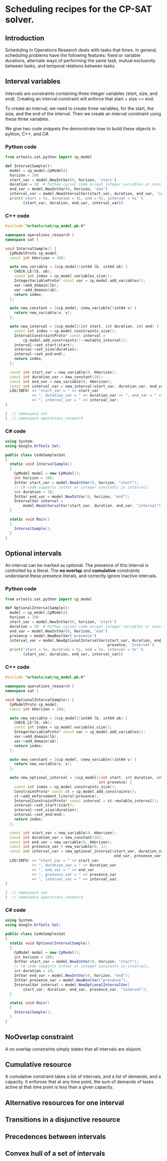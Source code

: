 # Scheduling recipes for the CP-SAT solver.



## Introduction

Scheduling in Operations Research deals with tasks that times. In general,
scheduling problems have the following features: fixed or variable durations,
alternate ways of performing the same task, mutual exclusivity between tasks,
and temporal relations between tasks.

## Interval variables

Intervals are constraints containing three integer variables (start, size, and
end). Creating an interval constraint will enforce that start + size == end.

To create an interval, we need to create three variables, for the start, the
size, and the end of the interval. Then we create an interval constraint using
these three variables.

We give two code snippets the demonstrate how to build these objects in python,
C++, and C\#.

### Python code

```python
from ortools.sat.python import cp_model

def IntervalSample():
  model = cp_model.CpModel()
  horizon = 100
  start_var = model.NewIntVar(0, horizon, 'start')
  duration = 10  # Python cp/sat code accept integer variables or constants.
  end_var = model.NewIntVar(0, horizon, 'end')
  interval_var = model.NewIntervalVar(start_var, duration, end_var, 'interval')
  print('start = %s, duration = %i, end = %s, interval = %s' %
        (start_var, duration, end_var, interval_var))
```

### C++ code

```cpp
#include "ortools/sat/cp_model.pb.h"

namespace operations_research {
namespace sat {

void IntervalSample() {
  CpModelProto cp_model;
  const int kHorizon = 100;

  auto new_variable = [&cp_model](int64 lb, int64 ub) {
    CHECK_LE(lb, ub);
    const int index = cp_model.variables_size();
    IntegerVariableProto* const var = cp_model.add_variables();
    var->add_domain(lb);
    var->add_domain(ub);
    return index;
  };

  auto new_constant = [&cp_model, &new_variable](int64 v) {
    return new_variable(v, v);
  };

  auto new_interval = [&cp_model](int start, int duration, int end) {
    const int index = cp_model.constraints_size();
    IntervalConstraintProto* const interval =
        cp_model.add_constraints()->mutable_interval();
    interval->set_start(start);
    interval->set_size(duration);
    interval->set_end(end);
    return index;
  };

  const int start_var = new_variable(0, kHorizon);
  const int duration_var = new_constant(10);
  const int end_var = new_variable(0, kHorizon);
  const int interval_var = new_interval(start_var, duration_var, end_var);
  LOG(INFO) << "start_var = " << start_var
            << ", duration_var = " << duration_var << ", end_var = " << end_var
            << ", interval_var = " << interval_var;
}

}  // namespace sat
}  // namespace operations_research
```

### C\# code

```cs
using System;
using Google.OrTools.Sat;

public class CodeSamplesSat
{
  static void IntervalSample()
  {
    CpModel model = new CpModel();
    int horizon = 100;
    IntVar start_var = model.NewIntVar(0, horizon, "start");
    // C# code supports IntVar or integer constants in intervals.
    int duration = 10;
    IntVar end_var = model.NewIntVar(0, horizon, "end");
    IntervalVar interval =
        model.NewIntervalVar(start_var, duration, end_var, "interval");
  }

  static void Main()
  {
    IntervalSample();
  }
}
```

## Optional intervals

An interval can be marked as optional. The presence of this interval is
controlled by a literal. The **no overlap** and **cumulative** constraints
understand these presence literals, and correctly ignore inactive intervals.

### Python code

```python
from ortools.sat.python import cp_model

def OptionalIntervalSample():
  model = cp_model.CpModel()
  horizon = 100
  start_var = model.NewIntVar(0, horizon, 'start')
  duration = 10  # Python cp/sat code accept integer variables or constants.
  end_var = model.NewIntVar(0, horizon, 'end')
  presence = model.NewBoolVar('presence')
  interval_var = model.NewOptionalIntervalVar(start_var, duration, end_var,
                                              presence, 'interval')
  print('start = %s, duration = %i, end = %s, interval = %s' %
        (start_var, duration, end_var, interval_var))
```

### C++ code

```cpp
#include "ortools/sat/cp_model.pb.h"

namespace operations_research {
namespace sat {

void OptionalIntervalSample() {
  CpModelProto cp_model;
  const int kHorizon = 100;

  auto new_variable = [&cp_model](int64 lb, int64 ub) {
    CHECK_LE(lb, ub);
    const int index = cp_model.variables_size();
    IntegerVariableProto* const var = cp_model.add_variables();
    var->add_domain(lb);
    var->add_domain(ub);
    return index;
  };

  auto new_constant = [&cp_model, &new_variable](int64 v) {
    return new_variable(v, v);
  };

  auto new_optional_interval = [&cp_model](int start, int duration, int end,
                                          int presence) {
    const int index = cp_model.constraints_size();
    ConstraintProto* const ct = cp_model.add_constraints();
    ct->add_enforcement_literal(presence);
    IntervalConstraintProto* const interval = ct->mutable_interval();
    interval->set_start(start);
    interval->set_size(duration);
    interval->set_end(end);
    return index;
  };

  const int start_var = new_variable(0, kHorizon);
  const int duration_var = new_constant(10);
  const int end_var = new_variable(0, kHorizon);
  const int presence_var = new_variable(0, 1);
  const int interval_var = new_optional_interval(start_var, duration_var,
                                                 end_var, presence_var);
  LOG(INFO) << "start_var = " << start_var
            << ", duration_var = " << duration_var
            << ", end_var = " << end_var
            << ", presence_var = " << presence_var
            << ", interval_var = " << interval_var;
}

}  // namespace sat
}  // namespace operations_research
```

### C\# code

```cs
using System;
using Google.OrTools.Sat;

public class CodeSamplesSat
{
  static void OptionalIntervalSample()
  {
    CpModel model = new CpModel();
    int horizon = 100;
    IntVar start_var = model.NewIntVar(0, horizon, "start");
    // C# code supports IntVar or integer constants in intervals.
    int duration = 10;
    IntVar end_var = model.NewIntVar(0, horizon, "end");
    IntVar presence_var = model.NewBoolVar("presence");
    IntervalVar interval = model.NewOptionalIntervalVar(
        start_var, duration, end_var, presence_var, "interval");
  }

  static void Main()
  {
    IntervalSample();
  }
}
```

## NoOverlap constraint

A no overlap constraints simply states that  all intervals are disjoint.

## Cumulative resource

A cumulative constraint takes a list of intervals, and a list of demands, and a
capacity. It enforces that at any time point, the sum of demands of tasks active
at that time point is less than a given capacity.

## Alternative resources for one interval

## Transitions in a disjunctive resource

## Precedences between intervals

## Convex hull of a set of intervals
